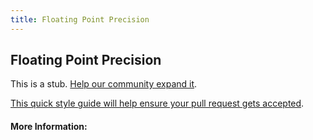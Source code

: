 ```yaml
---
title: Floating Point Precision
---
```


## Floating Point Precision

This is a stub. [Help our community expand it](https://github.com/freecodecamp/guides/tree/master/src/pages/articles/math/number-theory/floating-point-precision/index.md).

[This quick style guide will help ensure your pull request gets accepted](https://github.com/freeCodeCamp/guides/blob/master/README.md).

<!-- The article goes here, in GitHub-flavored Markdown. Feel free to add YouTube videos, images, and CodePen/JSBin embeds  -->

#### More Information:
<!-- Please add any articles you think might be helpful to read before writing the article -->


